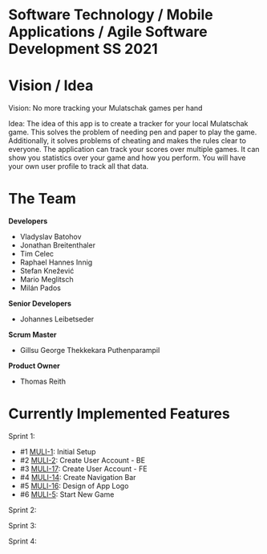 # Software Technology / Mobile Applications / Agile Software Development SS 2021

# Vision / Idea
Vision: No more tracking your Mulatschak games per hand

Idea: The idea of this app is to create a tracker for your local Mulatschak game. This solves the problem of needing pen and paper to play the game. Additionally, it solves problems of cheating and makes the rules clear to everyone.
The application can track your scores over multiple games. It can show you statistics over your game and how you perform.
You will have your own user profile to track all that data.

# The Team

**Developers**
- Vladyslav Batohov
- Jonathan Breitenthaler
- Tim Celec
- Raphael Hannes Innig
- Stefan Knežević
- Mario Meglitsch
- Milán Pados

**Senior Developers**
- Johannes Leibetseder

**Scrum Master**
- Gillsu George Thekkekara Puthenparampil

**Product Owner**
- Thomas Reith




# Currently Implemented Features

Sprint 1:
- \#1 [MULI-1](https://github.com/sw21-tug/Team_29/issues/1): Initial Setup
- \#2 [MULI-2](https://github.com/sw21-tug/Team_29/issues/2): Create User Account - BE
- \#3 [MULI-17](https://github.com/sw21-tug/Team_29/issues/22): Create User Account - FE
- \#4 [MULI-14](https://github.com/sw21-tug/Team_29/issues/14): Create Navigation Bar
- \#5 [MULI-16](https://github.com/sw21-tug/Team_29/issues/16): Design of App Logo
- \#6 [MULI-5](https://github.com/sw21-tug/Team_29/issues/5): Start New Game

Sprint 2:

Sprint 3:

Sprint 4: